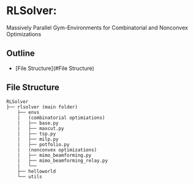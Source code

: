 # RLSolver: 

Massively Parallel Gym-Environments for Combinatorial and Nonconvex Optimizations
## Outline

- [File Structure](#File Structure)

## File Structure

```
RLSolver
├── rlsolver (main folder)
    ├── envs
    |   (combinatorial optimiations)
    |   ├── base.py
    |   ├── maxcut.py
    |   ├── tsp.py
    |   ├── milp.py
    |   ├── potfolio.py
    |   (nonconvex optimizations)
    |   ├── mimo_beamforming.py
    |   ├── mimo_beamforming_relay.py
    |   └── 
    ├── helloworld
    └── utils


```
